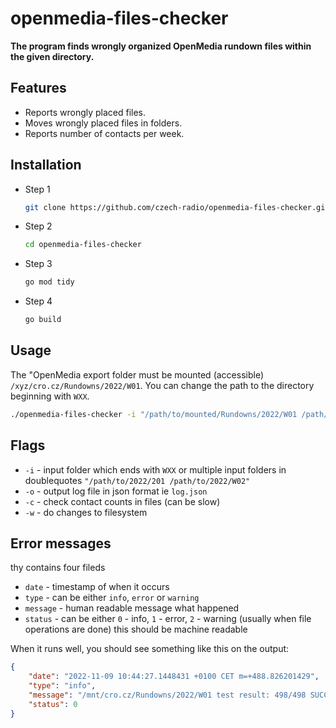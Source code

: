 # openmedia-files-checker

**The program finds wrongly organized OpenMedia rundown files within the given directory.**

## Features

- Reports wrongly placed files.
- Moves wrongly placed files in folders.
- Reports number of contacts per week.

## Installation

- Step 1
  ```bash
  git clone https://github.com/czech-radio/openmedia-files-checker.git
  ```
- Step 2
  ```bash
  cd openmedia-files-checker
  ```
- Step 3
  ```bash
  go mod tidy
  ```
- Step 4
  ```bash
  go build
  ```

## Usage

The "OpenMedia export folder must be mounted (accessible) `/xyz/cro.cz/Rundowns/2022/W01`.
You can change the path to the directory beginning with `WXX`.

```bash
./openmedia-files-checker -i "/path/to/mounted/Rundowns/2022/W01 /path/to/mounted/Rundowns/2022/W33" [optional -o log.txt] [optional -w write changes]
```
## Flags

- `-i` - input folder which ends with `WXX` or multiple input folders in doublequotes `"/path/to/2022/201 /path/to/2022/W02"`
- `-o` - output log file in json format ie `log.json`
- `-c` - check contact counts in files (can be slow)
- `-w` - do changes to filesystem

## Error messages
thy contains four fileds
- `date` - timestamp of when it occurs
- `type` - can be either `info`, `error` or `warning`
- `message` - human readable message what happened
- `status` - can be either `0` - info, `1` - error, `2` - warning (usually when file operations are done) this should be machine readable

When it runs well, you should see something like this on the output:

```json
{
    "date": "2022-11-09 10:44:27.1448431 +0100 CET m=+488.826201429",
    "type": "info",
    "message": "/mnt/cro.cz/Rundowns/2022/W01 test result: 498/498 SUCCESS!",
    "status": 0
}
```
